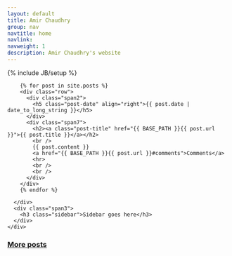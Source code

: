 ```yaml
---
layout: default
title: Amir Chaudhry
group: nav
navtitle: home
navlink: 
navweight: 1
description: Amir Chaudhry's website
---
```

{% include JB/setup %}


<div class="row">
  <div class="span12">
    <div class="row">
      <div class="span9">

        {% for post in site.posts %}
        <div class="row">
          <div class="span2">
            <h5 class="post-date" align="right">{{ post.date | date_to_long_string }}</h5>
          </div>
          <div class="span7">
            <h2><a class="post-title" href="{{ BASE_PATH }}{{ post.url }}">{{ post.title }}</a></h2>
            <br />
            {{ post.content }}
            <a href="{{ BASE_PATH }}{{ post.url }}#comments">Comments</a>
            <hr>
            <br />
            <br />
          </div>
        </div>
        {% endfor %}

      </div>
      <div class="span3">
        <h3 class="sidebar">Sidebar goes here</h3>
      </div>
    </div>
  </div>
</div>

<div class="row">
  <div class="span7 offset2">
    <h3><a href="{{ BASE_PATH }}{{ site.JB.archive_path }}">More posts</a></h3>
  </div>
</div>
